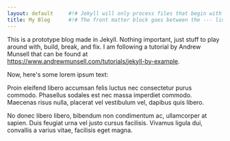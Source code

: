 ```yaml
---
layout: default     #!# Jekyll will only process files that begin with the front matter block.
title: My Blog      #!# The front matter block goes between the --- lines.
---
```


This is a prototype blog made in Jekyll. Nothing important, just stuff to play around with, build, break, and fix. I am following a tutorial by Andrew Munsell that can be found at https://www.andrewmunsell.com/tutorials/jekyll-by-example.

Now, here's some lorem ipsum text:

Proin eleifend libero accumsan felis luctus nec consectetur purus commodo. Phasellus sodales est nec massa imperdiet commodo. Maecenas risus nulla, placerat vel vestibulum vel, dapibus quis libero.

No donec libero libero, bibendum non condimentum ac, ullamcorper at sapien. Duis feugiat urna vel justo cursus facilisis. Vivamus ligula dui, convallis a varius vitae, facilisis eget magna.
